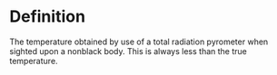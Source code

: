 # Definition

The temperature obtained by use of a total radiation pyrometer when
sighted upon a nonblack body. This is always less than the true
temperature.
